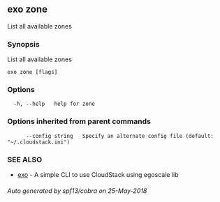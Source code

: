 ## exo zone

List all available zones

### Synopsis

List all available zones

```
exo zone [flags]
```

### Options

```
  -h, --help   help for zone
```

### Options inherited from parent commands

```
      --config string   Specify an alternate config file (default: "~/.cloudstack.ini")
```

### SEE ALSO

* [exo](exo.md)	 - A simple CLI to use CloudStack using egoscale lib

###### Auto generated by spf13/cobra on 25-May-2018
